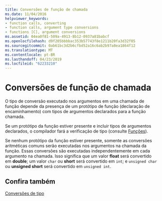 ```yaml
---
title: Conversões de função de chamada
ms.date: 11/04/2016
helpviewer_keywords:
- function calls, converting
- function calls, argument type conversions
- functions [C], argument conversions
ms.assetid: 04ea0f81-509a-4913-8b12-0937a81babcf
ms.openlocfilehash: d9f205bbbbac353b57743f8e1211b20fa3d32f05
ms.sourcegitcommit: 0ab61bc3d2b6cfbd52a16c6ab2b97a8ea1864f12
ms.translationtype: MT
ms.contentlocale: pt-BR
ms.lasthandoff: 04/23/2019
ms.locfileid: "62233210"
---
```

# <a name="function-call-conversions"></a>Conversões de função de chamada

O tipo de conversão executado nos argumentos em uma chamada de função depende da presença de um protótipo de função (declaração de encaminhamento) com tipos de argumentos declarados para a função chamada.

Se um protótipo da função estiver presente e incluir tipos de argumentos declarados, o compilador fará a verificação de tipo (consulte [Funções](../c-language/functions-c.md)).

Se nenhum protótipo da função estiver presente, somente as conversões aritméticas comuns serão executadas nos argumentos na chamada da função. Essas conversões são executadas independentemente em cada argumento na chamada. Isso significa que um valor **float** será convertido em **double**; um valor `char` ou **short** será convertido em `int`; e `unsigned char` ou **unsigned short** será convertido em `unsigned int`.

## <a name="see-also"></a>Confira também

[Conversões de tipo](../c-language/type-conversions-c.md)
